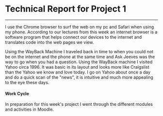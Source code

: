 # Technical Report for Project 1
---
I use the Chrome browser to surf the web on my pc and Safari when using my phone. According to our lectures from this week an internet browser is a software program that helps connect our devices to the internet and translates code into the web pages we view.

Using the WayBack Machine I traveled back in time to when you could not be on the internet and the phone at the same time and Ask Jeeves was the way to go when you had a question. Using the WayBack machine I visited Yahoo circa 1996. It was basic in its layout and looks more like Craigslist than the Yahoo we know and love today. I go on Yahoo about once a day and do a quick scan of the "news", it is intuitive and much more appealing to the eye these days.

#### Work Cycle
In preparation for this week's project I went through the different modules and activities in Moodle. 
